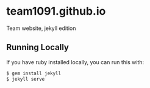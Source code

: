 # team1091.github.io
Team website, jekyll edition 

## Running Locally
If you have ruby installed locally, you can run this with:
```bash
$ gem install jekyll
$ jekyll serve
```
